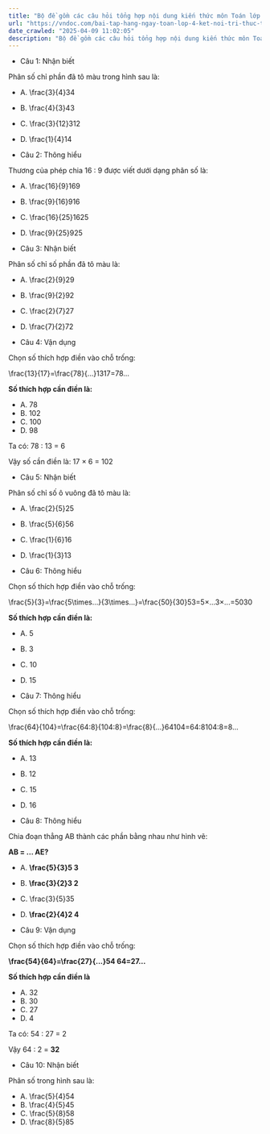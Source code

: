```yaml
---
title: "Bộ đề gồm các câu hỏi tổng hợp nội dung kiến thức môn Toán lớp 4: Bài 59: Luyện tập chung về Khái niệm phân số - Tính chất cơ bản của phân số đã học ở Tuần 27 trong chương trình Toán lớp 4 Tập 2 Kết nối tri thức, giúp các em ôn tập và luyện giải các dạng bài tập Toán lớp 4. Mời các em cùng luyện tập."
url: "https://vndoc.com/bai-tap-hang-ngay-toan-lop-4-ket-noi-tri-thuc-tuan-28-thu-2-339477"
date_crawled: "2025-04-09 11:02:05"
description: "Bộ đề gồm các câu hỏi tổng hợp nội dung kiến thức môn Toán lớp 4: Bài 59: Luyện tập chung về Khái niệm phân số - Tính chất cơ bản của phân số đã học ở Tuần 27 trong chương trình Toán lớp 4 Tập 2 Kết nối tri thức, giúp các em ôn tập và luyện giải các dạng bài tập Toán lớp 4. Mời các em cùng luyện tập."
---
```


* Câu 1:  Nhận biết

Phân số chỉ phần đã tô màu trong hình sau là:

  * A. \\frac{3}{4}34
  * B. \\frac{4}{3}43
  * C. \\frac{3}{12}312
  * D. \\frac{1}{4}14



* Câu 2:  Thông hiểu

Thương của phép chia 16 : 9 được viết dưới dạng phân số là:

  * A. \\frac{16}{9}169
  * B. \\frac{9}{16}916
  * C. \\frac{16}{25}1625
  * D. \\frac{9}{25}925



* Câu 3:  Nhận biết

Phân số chỉ số phần đã tô màu là:

  * A. \\frac{2}{9}29
  * B. \\frac{9}{2}92
  * C. \\frac{2}{7}27
  * D. \\frac{7}{2}72



* Câu 4:  Vận dụng

Chọn số thích hợp điền vào chỗ trống:

\\frac{13}{17}=\\frac{78}{...}1317=78...

**Số thích hợp cần điền là:**

  * A. 78 
  * B. 102 
  * C. 100 
  * D. 98 



Ta có: 78 : 13 = 6

Vậy số cần điền là: 17 × 6 = 102

* Câu 5:  Nhận biết

Phân số chỉ số ô vuông đã tô màu là:

  * A. \\frac{2}{5}25
  * B. \\frac{5}{6}56
  * C. \\frac{1}{6}16
  * D. \\frac{1}{3}13



* Câu 6:  Thông hiểu

Chọn số thích hợp điền vào chỗ trống:

\\frac{5}{3}=\\frac{5\\times...}{3\\times...}=\\frac{50}{30}53=5×...3×...=5030

**Số thích hợp cần điền là:**

  * A. 5 
  * B. 3 
  * C. 10 
  * D. 15 



* Câu 7:  Thông hiểu

Chọn số thích hợp điền vào chỗ trống:

\\frac{64}{104}=\\frac{64:8}{104:8}=\\frac{8}{...}64104=64:8104:8=8...

**Số thích hợp cần điền là:**

  * A. 13 
  * B. 12 
  * C. 15 
  * D. 16 



* Câu 8:  Thông hiểu

Chia đoạn thẳng AB thành các phần bằng nhau như hình vẽ:

**AB = ... AE?**

  * A. **\\frac{5}{3}5 3**
  * B. **\\frac{3}{2}3 2**
  * C. \\frac{3}{5}35
  * D. **\\frac{2}{4}2 4**



* Câu 9:  Vận dụng

Chọn số thích hợp điền vào chỗ trống:

**\\frac{54}{64}=\\frac{27}{...}54 64=27...**

**Số thích hợp cần điền là**

  * A. 32 
  * B. 30 
  * C. 27 
  * D. 4 



Ta có: 54 : 27 = 2

Vậy 64 : 2 = **32**

* Câu 10:  Nhận biết

Phân số trong hình sau là:

  * A. \\frac{5}{4}54
  * B. \\frac{4}{5}45
  * C. \\frac{5}{8}58
  * D. \\frac{8}{5}85



